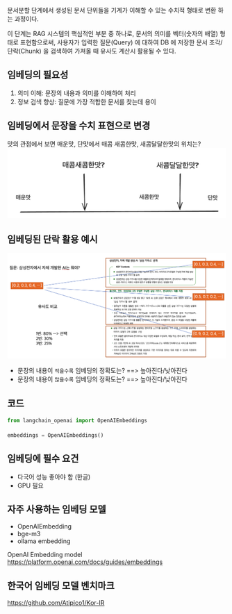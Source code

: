 문서분할 단계에서 생성된 문서 단위들을 기계가 이해할 수 있는 수치적 형태로 변환 하는 과정이다.

이 단계는 RAG 시스템의 핵심적인 부분 중 하나로, 문서의 의미를 벡터(숫자의 배열) 형태로 표현함으로써, 사용자가 입력한 질문(Query) 에 대하여 DB 에 저장한 문서 조각/단락(Chunk) 을 검색하여 가져올 때 유사도 계산시 활용될 수 있다.

## 임베딩의 필요성
1. 의미 이해: 문장의 내용과 의미를 이해하여 처리
2. 정보 검색 향상: 질문에 가장 적합한 문서를 찾는데 용이

## 임베딩에서 문장을 수치 표현으로 변경

맛의 관점에서 보면 매운맛, 단맛에서 매콤 새콤한맛, 새콤달달한맛의 위치는?
![](attachments/Pasted%20image%2020250317082801.png)



## 임베딩된 단락 활용 예시
![](attachments/Pasted%20image%2020250218201806.png)

- 문장의 내용이 `적을수록` 임베딩의 정확도는? ==> 높아진다/낮아진다
- 문장의 내용이 `많을수록` 임베딩의 정확도는? ==> 높아진다/낮아진다


## 코드
```python
from langchain_openai import OpenAIEmbeddings

embeddings = OpenAIEmbeddings()
```


## 임베딩에 필수 요건
- 다국어 성능 좋아야 함 (한글)
- GPU 필요

## 자주 사용하는 임베딩 모델
- OpenAIEmbedding
- bge-m3
- ollama embedding

OpenAI Embedding model
https://platform.openai.com/docs/guides/embeddings


## 한국어 임베딩 모델 벤치마크
https://github.com/Atipico1/Kor-IR

